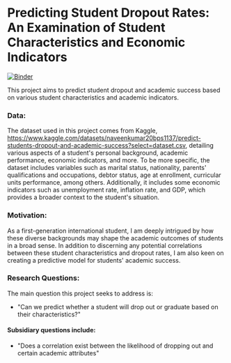 # Predicting Student Dropout Rates: An Examination of Student Characteristics and Economic Indicators

[![Binder](https://mybinder.org/badge_logo.svg)](https://mybinder.org/v2/gh/ConstantineWang/dgthum140/main?labpath=final.ipynb)

This project aims to predict student dropout and academic success based on various student characteristics and academic indicators.

### Data: 

The dataset used in this project comes from Kaggle, https://www.kaggle.com/datasets/naveenkumar20bps1137/predict-students-dropout-and-academic-success?select=dataset.csv, detailing various aspects of a student's personal background, academic performance, economic indicators, and more. To be more specific, the dataset includes variables such as marital status, nationality, parents' qualifications and occupations, debtor status, age at enrollment, curricular units performance, among others. Additionally, it includes some economic indicators such as unemployment rate, inflation rate, and GDP, which provides a broader context to the student's situation.

### Motivation: 

As a first-generation international student, I am deeply intrigued by how these diverse backgrounds may shape the academic outcomes of students in a broad sense. In addition to discerning any potential correlations between these student characteristics and dropout rates, I am also keen on creating a predictive model for students' academic success.

### Research Questions: 

The main question this project seeks to address is: 
- "Can we predict whether a student will drop out or graduate based on their characteristics?"

#### Subsidiary questions include: 

- "Does a correlation exist between the likelihood of dropping out and certain academic attributes"
